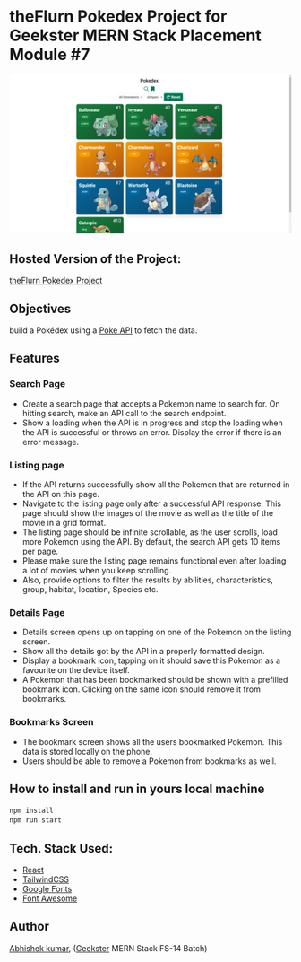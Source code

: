 # theFlurn Pokedex Project for Geekster MERN Stack Placement Module #7

![](thumbnail.png)

## Hosted Version of the Project:

[theFlurn Pokedex Project](https://theflurn-pokedex-project.vercel.app/)

## Objectives
build a Pokédex using a [Poke API](https://pokeapi.co/) to fetch the data. 

## Features 
### Search Page 
+ Create a search page that accepts a Pokemon name to search for. On hitting search, make an API call to the search endpoint.
+ Show a loading when the API is in progress and stop the loading when the API is successful or throws an error. Display the error if there is an error message.

### Listing page 
+ If the API returns successfully show all the Pokemon that are returned in the API on this page. 
+ Navigate to the listing page only after a successful API response. This page should show the images of the movie as well as the title of the movie in a grid format. 
+ The listing page should be infinite scrollable, as the user scrolls, load more Pokemon using the API. By default, the search API gets 10 items per page.
+ Please make sure the listing page remains functional even after loading a lot of movies when you keep scrolling. 
+ Also, provide options to filter the results by abilities, 
characteristics, group, habitat, location, Species etc.

### Details Page 
+ Details screen opens up on tapping on one of the Pokemon on the listing screen. 
+ Show all the details got by the API in a properly formatted design. 
+ Display a bookmark icon, tapping on it should save this Pokemon as a favourite on the device itself. 
+ A Pokemon that has been bookmarked should be shown with a prefilled bookmark icon. Clicking on the same icon should remove it from bookmarks.
  
### Bookmarks Screen 
+ The bookmark screen shows all the users bookmarked Pokemon. This data is stored locally on the phone. 
+ Users should be able to remove a Pokemon from bookmarks as well. 


## How to install and run in yours local machine

```bash
npm install
npm run start
```

## Tech. Stack Used:

- [React](https://react.dev/)
- [TailwindCSS](https://tailwindcss.com/)
- [Google Fonts](https://fonts.google.com/)
- [Font Awesome](https://fontawesome.com/icons/)

## Author

[Abhishek kumar](https://www.linkedin.com/in/alex21c/), ([Geekster](https://geekster.in/) MERN Stack FS-14 Batch)
